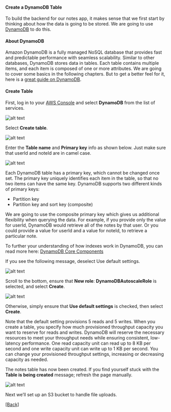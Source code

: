 #### **Create a DynamoDB Table**
To build the backend for our notes app, it makes sense that we first start by thinking about how the data is going to be stored. We are going to use [DynamoDB](https://aws.amazon.com/dynamodb/) to do this.

#### **About DynamoDB**
Amazon DynamoDB is a fully managed NoSQL database that provides fast and predictable performance with seamless scalability. Similar to other databases, DynamoDB stores data in tables. Each table contains multiple items, and each item is composed of one or more attributes. We are going to cover some basics in the following chapters. But to get a better feel for it, here is a [great guide on DynamoDB](https://www.dynamodbguide.com/).

#### **Create Table**
First, log in to your [AWS Console](https://console.aws.amazon.com/) and select **DynamoDB** from the list of services.

![alt text](https://d33wubrfki0l68.cloudfront.net/d671288f5fbc3cf9d1956ead460e5ad3136c0d6e/5f794/assets/dynamodb/select-dynamodb-service.png)

Select **Create table**.

![alt text](https://d33wubrfki0l68.cloudfront.net/326f021b4c253afa04dd18248785812fbb5d0891/544ba/assets/dynamodb/create-dynamodb-table.png)

Enter the **Table name** and **Primary key** info as shown below. Just make sure that userId and noteId are in camel case.

![alt text](https://d33wubrfki0l68.cloudfront.net/452153843b7152c4404e34a8f3a9727db190b8f4/02f0d/assets/dynamodb/set-table-primary-key.png)

Each DynamoDB table has a primary key, which cannot be changed once set. The primary key uniquely identifies each item in the table, so that no two items can have the same key. DynamoDB supports two different kinds of primary keys:

* Partition key  
* Partition key and sort key (composite)

We are going to use the composite primary key which gives us additional flexibility when querying the data. For example, if you provide only the value for userId, DynamoDB would retrieve all of the notes by that user. Or you could provide a value for userId and a value for noteId, to retrieve a particular note.

To further your understanding of how indexes work in DynamoDB, you can read more here: [DynamoDB Core Components](http://docs.aws.amazon.com/amazondynamodb/latest/developerguide/HowItWorks.CoreComponents.html)

If you see the following message, deselect Use default settings.

![alt text](https://d33wubrfki0l68.cloudfront.net/ebfb370d77fe680538ad1dcd60d5acb2962498be/8e96a/assets/dynamodb/auto-scaling-iam-role-warning.png)

Scroll to the bottom, ensure that **New role**: **DynamoDBAutoscaleRole** is selected, and select **Create**.

![alt text](https://d33wubrfki0l68.cloudfront.net/1f917301bb2e68f727670ae86863de3ee0160cb6/0c4bf/assets/dynamodb/set-table-provisioned-capacity.png)

Otherwise, simply ensure that **Use default settings** is checked, then select **Create**.

Note that the default setting provisions 5 reads and 5 writes. When you create a table, you specify how much provisioned throughput capacity you want to reserve for reads and writes. DynamoDB will reserve the necessary resources to meet your throughput needs while ensuring consistent, low-latency performance. One read capacity unit can read up to 8 KB per second and one write capacity unit can write up to 1 KB per second. You can change your provisioned throughput settings, increasing or decreasing capacity as needed.

The notes table has now been created. If you find yourself stuck with the **Table is being created** message; refresh the page manually.

![alt text](https://d33wubrfki0l68.cloudfront.net/a1f194da9157dd7a01461dedd271736807d6d29b/a57ae/assets/dynamodb/dynamodb-table-created.png)

Next we’ll set up an S3 bucket to handle file uploads.

[[Back]](https://github.com/eksant/serverless-react-aws)
